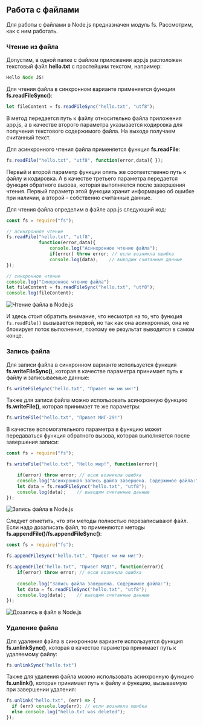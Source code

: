 ## Работа с файлами

Для работы с файлами в Node.js предназначен модуль fs. Рассмотрим, как с ним работать.

### Чтение из файла

Допустим, в одной папке с файлом приложения app.js расположен текстовый файл **hello.txt** с простейшим текстом, например:

```js
Hello Node JS!
```

Для чтения файла в синхронном варианте применяется функция **fs.readFileSync()**:

```js
let fileContent = fs.readFileSync("hello.txt", "utf8");
```

В метод передается путь к файлу относительно файла приложения app.js, а в качестве второго параметра указывается кодировка для получения текстового содержимого файла. 
На выходе получаем считанный текст.

Для асинхронного чтения файла применяется функция **fs.readFile**:

```js
fs.readFile("hello.txt", "utf8", function(error,data){ });
```

Первый и второй параметр функции опять же соответственно путь к файлу и кодировка. А в качестве третьего параметра передается функция обратного вызова, 
которая выполняется после завершения чтения. Первый параметр этой функции хранит информацию об ошибке при наличии, а второй - собственно считанные данные.

Для чтения файла определим в файле app.js следующий код:

```js
const fs = require("fs");

// асинхронное чтение
fs.readFile("hello.txt", "utf8", 
            function(error,data){
                console.log("Асинхронное чтение файла");
                if(error) throw error; // если возникла ошибка
                console.log(data);    // выводим считанные данные
});

// синхронное чтение
console.log("Синхронное чтение файла")
let fileContent = fs.readFileSync("hello.txt", "utf8");
console.log(fileContent);
```

![Чтение файла в Node.js](https://metanit.com/web/nodejs/pics/2.17.png)

И здесь стоит обратить внимание, что несмотря на то, что функция `fs.readFile()` вызывается первой, но так как она асинхронная, она не блокирует 
поток выполнения, поэтому ее результат выводится в самом конце.

### Запись файла

Для записи файла в синхронном варианте используется функция **fs.writeFileSync()**, которая в качестве параметра принимает путь к файлу 
и записываемые данные:

```js
fs.writeFileSync("hello.txt", "Привет ми ми ми!")
```

Также для записи файла можно использовать асинхронную функцию **fs.writeFile()**, которая принимает те же параметры:

```js
fs.writeFile("hello.txt", "Привет МИГ-29!")
```

В качестве вспомогательного параметра в функцию может передаваться функция обратного вызова, которая выполняется после завершения записи:

```js
const fs = require("fs");

fs.writeFile("hello.txt", "Hello мир!", function(error){

    if(error) throw error; // если возникла ошибка
    console.log("Асинхронная запись файла завершена. Содержимое файла:");
    let data = fs.readFileSync("hello.txt", "utf8");
    console.log(data);    // выводим считанные данные
});
```

![Запись файла в Node.js](https://metanit.com/web/nodejs/pics/2.18.png)

Следует отметить, что эти методы полностью перезаписывают файл. Если надо дозаписать файл, то применяются методы **fs.appendFile()/fs.appendFileSync()**:

```js
const fs = require("fs");

fs.appendFileSync("hello.txt", "Привет ми ми ми!");

fs.appendFile("hello.txt", "Привет МИД!", function(error){
    if(error) throw error; // если возникла ошибка
                
    console.log("Запись файла завершена. Содержимое файла:");
    let data = fs.readFileSync("hello.txt", "utf8");
    console.log(data);    // выводим считанные данные
});
```

![Дозапись в файл в Node.js](https://metanit.com/web/nodejs/pics/2.19.png)

### Удаление файла

Для удаления файла в синхронном варианте используется функция **fs.unlinkSync()**, которая в качестве параметра принимает путь к удаляемому файлу:

```js
fs.unlinkSync("hello.txt")
```

Также для удаления файла можно использовать асинхронную функцию **fs.unlink()**, которая принимает путь к файлу и функцию, вызываемую при завершении удаления:

```js
fs.unlink("hello.txt", (err) => {
  if (err) console.log(err); // если возникла ошибка    
  else console.log("hello.txt was deleted");
});
```

